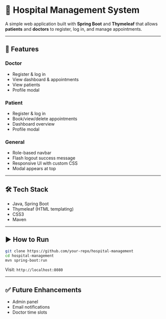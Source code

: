 # 🏥 Hospital Management System

A simple web application built with **Spring Boot** and **Thymeleaf** that allows **patients** and **doctors** to register, log in, and manage appointments.

---

## 🔧 Features

### Doctor
- Register & log in  
- View dashboard & appointments  
- View patients  
- Profile modal  

### Patient
- Register & log in  
- Book/view/delete appointments  
- Dashboard overview  
- Profile modal  

### General
- Role-based navbar  
- Flash logout success message  
- Responsive UI with custom CSS  
- Modal appears at top  

---

## 🛠 Tech Stack

- Java, Spring Boot  
- Thymeleaf (HTML templating)  
- CSS3  
- Maven  

---

## ▶️ How to Run

```bash
git clone https://github.com/your-repo/hospital-management
cd hospital-management
mvn spring-boot:run
```

Visit: `http://localhost:8080`

---

## ✅ Future Enhancements

- Admin panel  
- Email notifications  
- Doctor time slots
